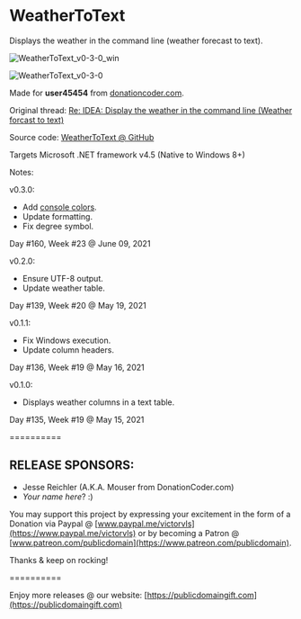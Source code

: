 # WeatherToText
Displays the weather in the command line (weather forecast to text).

![WeatherToText_v0-3-0_win](https://user-images.githubusercontent.com/54631779/121427333-96cd6600-c942-11eb-8835-9b45389f287c.png)

![WeatherToText_v0-3-0](https://user-images.githubusercontent.com/54631779/121427363-9df47400-c942-11eb-8764-3c435623f049.png)

Made for **user45454** from [donationcoder.com](https://www.donationcoder.com).

Original thread: [Re: IDEA: Display the weather in the command line (Weather forcast to text)](https://www.donationcoder.com/forum/index.php?topic=51394.0)

Source code: [WeatherToText @ GitHub](https://github.com/publicdomain/weather-to-text)

Targets Microsoft .NET framework v4.5 (Native to Windows 8+)

Notes:

v0.3.0:
- Add [console colors](https://docs.microsoft.com/en-us/dotnet/api/system.consolecolor?view=net-5.0).
- Update formatting.
- Fix degree symbol.

Day #160, Week #23 @ June 09, 2021

v0.2.0:
- Ensure UTF-8 output.
- Update weather table.

Day #139, Week #20 @ May 19, 2021

v0.1.1:
- Fix Windows execution.
- Update column headers.

Day #136, Week #19 @ May 16, 2021

v0.1.0:
- Displays weather columns in a text table.

Day #135, Week #19 @ May 15, 2021

==========

## RELEASE SPONSORS:

* Jesse Reichler (A.K.A. Mouser from DonationCoder.com)
* *Your name here*? :)

You may support this project by expressing your excitement in the form of a Donation via Paypal @ [www.paypal.me/victorvls](https://www.paypal.me/victorvls) or by becoming a Patron @ [www.patreon.com/publicdomain](https://www.patreon.com/publicdomain).

Thanks & keep on rocking!

==========

Enjoy more releases @ our website: [https://publicdomaingift.com](https://publicdomaingift.com)
